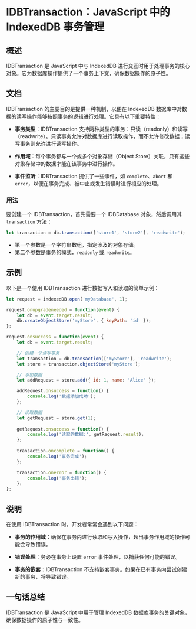 <!--
Meta Description: # IDBTransaction：JavaScript 中的 IndexedDB 事务管理 ## 概述 IDBTransaction 是 JavaScript 中与 IndexedDB 进行交互时用于处理事务的核心对象。它为数据库操作提供了一个事务上下文，确保数据操作的原子性。 ## 文档 IDBT...
Meta Keywords: idbtransaction, transaction, let, function, javascript
-->

# IDBTransaction：JavaScript 中的 IndexedDB 事务管理

## 概述
IDBTransaction 是 JavaScript 中与 IndexedDB 进行交互时用于处理事务的核心对象。它为数据库操作提供了一个事务上下文，确保数据操作的原子性。

## 文档
IDBTransaction 的主要目的是提供一种机制，以便在 IndexedDB 数据库中对数据的读写操作能够按照事务的逻辑进行处理。它具有以下重要特性：

- **事务类型**：IDBTransaction 支持两种类型的事务：只读（readonly）和读写（readwrite）。只读事务允许对数据库进行读取操作，而不允许修改数据；读写事务则允许进行读写操作。
  
- **作用域**：每个事务都与一个或多个对象存储（Object Store）关联，只有这些对象存储中的数据才能在该事务中进行操作。

- **事件监听**：IDBTransaction 提供了一些事件，如 `complete`、`abort` 和 `error`，以便在事务完成、被中止或发生错误时进行相应的处理。

### 用法
要创建一个 IDBTransaction，首先需要一个 IDBDatabase 对象，然后调用其 `transaction` 方法：

```javascript
let transaction = db.transaction(['store1', 'store2'], 'readwrite');
```

- 第一个参数是一个字符串数组，指定涉及的对象存储。
- 第二个参数是事务的模式，`readonly` 或 `readwrite`。

## 示例
以下是一个使用 IDBTransaction 进行数据写入和读取的简单示例：

```javascript
let request = indexedDB.open('myDatabase', 1);

request.onupgradeneeded = function(event) {
    let db = event.target.result;
    db.createObjectStore('myStore', { keyPath: 'id' });
};

request.onsuccess = function(event) {
    let db = event.target.result;

    // 创建一个读写事务
    let transaction = db.transaction(['myStore'], 'readwrite');
    let store = transaction.objectStore('myStore');

    // 添加数据
    let addRequest = store.add({ id: 1, name: 'Alice' });

    addRequest.onsuccess = function() {
        console.log('数据添加成功');
    };

    // 读取数据
    let getRequest = store.get(1);
    
    getRequest.onsuccess = function() {
        console.log('读取的数据:', getRequest.result);
    };
    
    transaction.oncomplete = function() {
        console.log('事务完成');
    };

    transaction.onerror = function() {
        console.log('事务出错');
    };
};
```

## 说明
在使用 IDBTransaction 时，开发者常常会遇到以下问题：

- **事务的作用域**：确保在事务内进行读取和写入操作，超出事务作用域的操作可能会导致错误。

- **错误处理**：务必在事务上设置 `error` 事件处理，以捕获任何可能的错误。

- **事务的嵌套**：IDBTransaction 不支持嵌套事务。如果在已有事务内尝试创建新的事务，将导致错误。

## 一句话总结
IDBTransaction 是 JavaScript 中用于管理 IndexedDB 数据库事务的关键对象，确保数据操作的原子性与一致性。